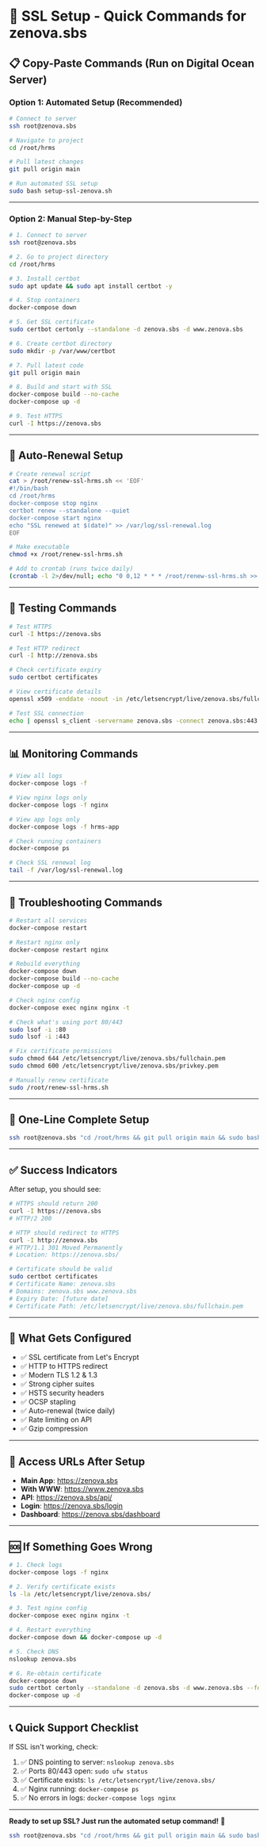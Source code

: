 # 🚀 SSL Setup - Quick Commands for zenova.sbs

## 📋 Copy-Paste Commands (Run on Digital Ocean Server)

### Option 1: Automated Setup (Recommended)
```bash
# Connect to server
ssh root@zenova.sbs

# Navigate to project
cd /root/hrms

# Pull latest changes
git pull origin main

# Run automated SSL setup
sudo bash setup-ssl-zenova.sh
```

---

### Option 2: Manual Step-by-Step

```bash
# 1. Connect to server
ssh root@zenova.sbs

# 2. Go to project directory
cd /root/hrms

# 3. Install certbot
sudo apt update && sudo apt install certbot -y

# 4. Stop containers
docker-compose down

# 5. Get SSL certificate
sudo certbot certonly --standalone -d zenova.sbs -d www.zenova.sbs

# 6. Create certbot directory
sudo mkdir -p /var/www/certbot

# 7. Pull latest code
git pull origin main

# 8. Build and start with SSL
docker-compose build --no-cache
docker-compose up -d

# 9. Test HTTPS
curl -I https://zenova.sbs
```

---

## 🔄 Auto-Renewal Setup

```bash
# Create renewal script
cat > /root/renew-ssl-hrms.sh << 'EOF'
#!/bin/bash
cd /root/hrms
docker-compose stop nginx
certbot renew --standalone --quiet
docker-compose start nginx
echo "SSL renewed at $(date)" >> /var/log/ssl-renewal.log
EOF

# Make executable
chmod +x /root/renew-ssl-hrms.sh

# Add to crontab (runs twice daily)
(crontab -l 2>/dev/null; echo "0 0,12 * * * /root/renew-ssl-hrms.sh >> /var/log/ssl-renewal.log 2>&1") | crontab -
```

---

## 🧪 Testing Commands

```bash
# Test HTTPS
curl -I https://zenova.sbs

# Test HTTP redirect
curl -I http://zenova.sbs

# Check certificate expiry
sudo certbot certificates

# View certificate details
openssl x509 -enddate -noout -in /etc/letsencrypt/live/zenova.sbs/fullchain.pem

# Test SSL connection
echo | openssl s_client -servername zenova.sbs -connect zenova.sbs:443 2>/dev/null | grep "Verify return code"
```

---

## 📊 Monitoring Commands

```bash
# View all logs
docker-compose logs -f

# View nginx logs only
docker-compose logs -f nginx

# View app logs only
docker-compose logs -f hrms-app

# Check running containers
docker-compose ps

# Check SSL renewal log
tail -f /var/log/ssl-renewal.log
```

---

## 🔧 Troubleshooting Commands

```bash
# Restart all services
docker-compose restart

# Restart nginx only
docker-compose restart nginx

# Rebuild everything
docker-compose down
docker-compose build --no-cache
docker-compose up -d

# Check nginx config
docker-compose exec nginx nginx -t

# Check what's using port 80/443
sudo lsof -i :80
sudo lsof -i :443

# Fix certificate permissions
sudo chmod 644 /etc/letsencrypt/live/zenova.sbs/fullchain.pem
sudo chmod 600 /etc/letsencrypt/live/zenova.sbs/privkey.pem

# Manually renew certificate
sudo /root/renew-ssl-hrms.sh
```

---

## 🎯 One-Line Complete Setup

```bash
ssh root@zenova.sbs "cd /root/hrms && git pull origin main && sudo bash setup-ssl-zenova.sh"
```

---

## ✅ Success Indicators

After setup, you should see:

```bash
# HTTPS should return 200
curl -I https://zenova.sbs
# HTTP/2 200

# HTTP should redirect to HTTPS
curl -I http://zenova.sbs
# HTTP/1.1 301 Moved Permanently
# Location: https://zenova.sbs/

# Certificate should be valid
sudo certbot certificates
# Certificate Name: zenova.sbs
# Domains: zenova.sbs www.zenova.sbs
# Expiry Date: [future date]
# Certificate Path: /etc/letsencrypt/live/zenova.sbs/fullchain.pem
```

---

## 🔐 What Gets Configured

- ✅ SSL certificate from Let's Encrypt
- ✅ HTTP to HTTPS redirect
- ✅ Modern TLS 1.2 & 1.3
- ✅ Strong cipher suites
- ✅ HSTS security headers
- ✅ OCSP stapling
- ✅ Auto-renewal (twice daily)
- ✅ Rate limiting on API
- ✅ Gzip compression

---

## 📱 Access URLs After Setup

- **Main App**: https://zenova.sbs
- **With WWW**: https://www.zenova.sbs
- **API**: https://zenova.sbs/api/
- **Login**: https://zenova.sbs/login
- **Dashboard**: https://zenova.sbs/dashboard

---

## 🆘 If Something Goes Wrong

```bash
# 1. Check logs
docker-compose logs -f nginx

# 2. Verify certificate exists
ls -la /etc/letsencrypt/live/zenova.sbs/

# 3. Test nginx config
docker-compose exec nginx nginx -t

# 4. Restart everything
docker-compose down && docker-compose up -d

# 5. Check DNS
nslookup zenova.sbs

# 6. Re-obtain certificate
docker-compose down
sudo certbot certonly --standalone -d zenova.sbs -d www.zenova.sbs --force-renew
docker-compose up -d
```

---

## 📞 Quick Support Checklist

If SSL isn't working, check:

1. ✅ DNS pointing to server: `nslookup zenova.sbs`
2. ✅ Ports 80/443 open: `sudo ufw status`
3. ✅ Certificate exists: `ls /etc/letsencrypt/live/zenova.sbs/`
4. ✅ Nginx running: `docker-compose ps`
5. ✅ No errors in logs: `docker-compose logs nginx`

---

**Ready to set up SSL? Just run the automated setup command!** 🚀

```bash
ssh root@zenova.sbs "cd /root/hrms && git pull origin main && sudo bash setup-ssl-zenova.sh"
```

